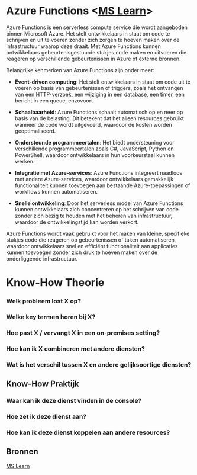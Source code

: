 # Azure Functions <[MS Learn](https://learn.microsoft.com/en-us/azure/azure-functions/)>
Azure Functions is een serverless compute service die wordt aangeboden binnen Microsoft Azure. Het stelt ontwikkelaars in staat om code te schrijven en uit te voeren zonder zich zorgen te hoeven maken over de infrastructuur waarop deze draait. Met Azure Functions kunnen ontwikkelaars gebeurtenisgestuurde stukjes code maken en uitvoeren die reageren op verschillende gebeurtenissen in Azure of externe bronnen.

Belangrijke kenmerken van Azure Functions zijn onder meer:

- **Event-driven computing**: Het stelt ontwikkelaars in staat om code uit te voeren op basis van gebeurtenissen of triggers, zoals het ontvangen van een HTTP-verzoek, een wijziging in een database, een timer, een bericht in een queue, enzovoort.

- **Schaalbaarheid**: Azure Functions schaalt automatisch op en neer op basis van de belasting. Dit betekent dat het alleen resources gebruikt wanneer de code wordt uitgevoerd, waardoor de kosten worden geoptimaliseerd.

- **Ondersteunde programmeertalen**: Het biedt ondersteuning voor verschillende programmeertalen zoals C#, JavaScript, Python en PowerShell, waardoor ontwikkelaars in hun voorkeurstaal kunnen werken.

- **Integratie met Azure-services**: Azure Functions integreert naadloos met andere Azure-services, waardoor ontwikkelaars gemakkelijk functionaliteit kunnen toevoegen aan bestaande Azure-toepassingen of workflows kunnen automatiseren.

- **Snelle ontwikkeling**: Door het serverless model van Azure Functions kunnen ontwikkelaars zich concentreren op het schrijven van code zonder zich bezig te houden met het beheren van infrastructuur, waardoor de ontwikkelingstijd kan worden verkort.

Azure Functions wordt vaak gebruikt voor het maken van kleine, specifieke stukjes code die reageren op gebeurtenissen of taken automatiseren, waardoor ontwikkelaars snel en efficiënt functionaliteit aan applicaties kunnen toevoegen zonder zich druk te hoeven maken over de onderliggende infrastructuur.


# Know-How Theorie
### Welk probleem lost X op?


### Welke key termen horen bij X?


### Hoe past X / vervangt X in een on-premises setting?


### Hoe kan ik X combineren met andere diensten?


### Wat is het verschil tussen X en andere gelijksoortige diensten?


## Know-How Praktijk
### Waar kan ik deze dienst vinden in de console?


### Hoe zet ik deze dienst aan?


### Hoe kan ik deze dienst koppelen aan andere resources?

## Bronnen
[MS Learn](https://learn.microsoft.com/en-us/azure/azure-functions/)